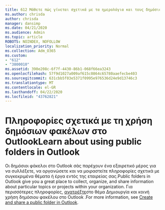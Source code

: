 ```yaml
---
title: 612 Μάθετε πώς γίνεται σχετικά με τα ημερολόγια και τους δημόσιους φακέλους
ms.author: chrisda
author: chrisda
manager: dansimp
ms.date: 04/21/2020
ms.audience: Admin
ms.topic: article
ROBOTS: NOINDEX, NOFOLLOW
localization_priority: Normal
ms.collection: Adm_O365
ms.custom:
- "612"
- "3800010"
ms.assetid: 390e208c-6f7f-4430-86b1-068f66ea3243
ms.openlocfilehash: 57f9d1027a009af615c0864c65780aaefecbe403
ms.sourcegitcommit: 631cbb5f03e5371f0995e976536d24e9d13746c3
ms.translationtype: MT
ms.contentlocale: el-GR
ms.lasthandoff: 04/22/2020
ms.locfileid: "43762821"
---
```

# <a name="learn-about-using-public-folders-in-outlook"></a><span data-ttu-id="98a44-102">Πληροφορίες σχετικά με τη χρήση δημόσιων φακέλων στο Outlook</span><span class="sxs-lookup"><span data-stu-id="98a44-102">Learn about using public folders in Outlook</span></span>

<span data-ttu-id="98a44-103">Οι δημόσιοι φάκελοι στο Outlook σάς παρέχουν ένα εξαιρετικό μέρος για να συλλέξετε, να οργανώσετε και να μοιραστείτε πληροφορίες σχετικά με συγκεκριμένα θέματα ή έργα εντός της εταιρείας σας.</span><span class="sxs-lookup"><span data-stu-id="98a44-103">Public folders in Outlook give you a great place to collect, organize, and share information about particular topics or projects within your organization.</span></span> <span data-ttu-id="98a44-104">Για περισσότερες πληροφορίες, [ανατρέξτε](https://support.office.com/article/a2835011-d524-4a5c-a207-05c159bb2a97)στο θέμα Δημιουργία και κοινή χρήση δημόσιου φακέλου στο Outlook .</span><span class="sxs-lookup"><span data-stu-id="98a44-104">For more information, see [Create and share a public folder in Outlook](https://support.office.com/article/a2835011-d524-4a5c-a207-05c159bb2a97).</span></span>
